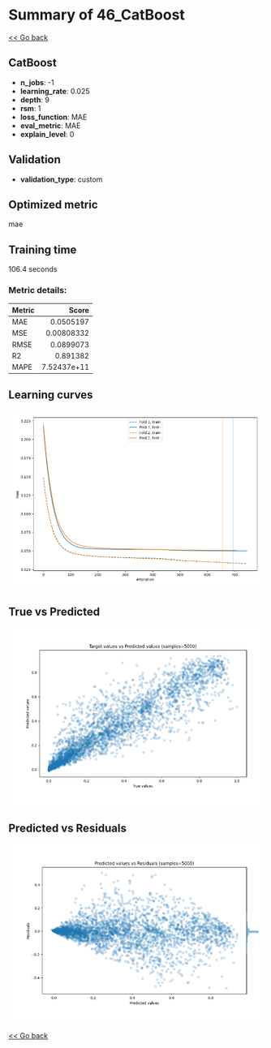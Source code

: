 # Summary of 46_CatBoost

[<< Go back](../README.md)


## CatBoost
- **n_jobs**: -1
- **learning_rate**: 0.025
- **depth**: 9
- **rsm**: 1
- **loss_function**: MAE
- **eval_metric**: MAE
- **explain_level**: 0

## Validation
 - **validation_type**: custom

## Optimized metric
mae

## Training time

106.4 seconds

### Metric details:
| Metric   |       Score |
|:---------|------------:|
| MAE      | 0.0505197   |
| MSE      | 0.00808332  |
| RMSE     | 0.0899073   |
| R2       | 0.891382    |
| MAPE     | 7.52437e+11 |



## Learning curves
![Learning curves](learning_curves.png)
## True vs Predicted

![True vs Predicted](true_vs_predicted.png)


## Predicted vs Residuals

![Predicted vs Residuals](predicted_vs_residuals.png)



[<< Go back](../README.md)
